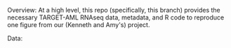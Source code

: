 Overview:
At a high level, this repo (specifically, this branch) provides the necessary TARGET-AML RNAseq data, metadata, and R code to reproduce one figure from our (Kenneth and Amy's) project. 

Data:

